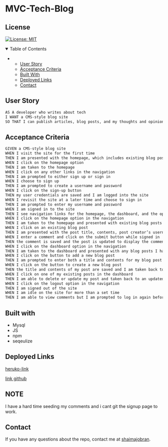 # MVC-Tech-Blog
## License
 [![License: MIT](https://img.shields.io/badge/License-MIT-yellow.svg)](https://opensource.org/licenses/MIT)



<!-- TABLE OF CONTENTS -->
<details open="open">
  <summary>Table of Contents</summary>
  <ul>
    <li>
      <ul>
        <li><a href="#User Story">User Story</a></li>
        <li><a href="#Acceptance Criteria">Acceptance Criteria</a></li>
          <li><a href="#Built With">Built With</a></li>
          <li><a href="#Deployed Links">Deployed Links</a></li>
        <li><a href="#Contact">Contact</a></li>
      </ul>
    </li>
    </ul>
</details>


## User Story

```md
AS A developer who writes about tech
I WANT a CMS-style blog site
SO THAT I can publish articles, blog posts, and my thoughts and opinions
```

## Acceptance Criteria


```md
GIVEN a CMS-style blog site
WHEN I visit the site for the first time
THEN I am presented with the homepage, which includes existing blog posts if any have been posted; navigation links for the homepage and the dashboard; and the option to log in
WHEN I click on the homepage option
THEN I am taken to the homepage
WHEN I click on any other links in the navigation
THEN I am prompted to either sign up or sign in
WHEN I choose to sign up
THEN I am prompted to create a username and password
WHEN I click on the sign-up button
THEN my user credentials are saved and I am logged into the site
WHEN I revisit the site at a later time and choose to sign in
THEN I am prompted to enter my username and password
WHEN I am signed in to the site
THEN I see navigation links for the homepage, the dashboard, and the option to log out
WHEN I click on the homepage option in the navigation
THEN I am taken to the homepage and presented with existing blog posts that include the post title and the date created
WHEN I click on an existing blog post
THEN I am presented with the post title, contents, post creator’s username, and date created for that post and have the option to leave a comment
WHEN I enter a comment and click on the submit button while signed in
THEN the comment is saved and the post is updated to display the comment, the comment creator’s username, and the date created
WHEN I click on the dashboard option in the navigation
THEN I am taken to the dashboard and presented with any blog posts I have already created and the option to add a new blog post
WHEN I click on the button to add a new blog post
THEN I am prompted to enter both a title and contents for my blog post
WHEN I click on the button to create a new blog post
THEN the title and contents of my post are saved and I am taken back to an updated dashboard with my new blog post
WHEN I click on one of my existing posts in the dashboard
THEN I am able to delete or update my post and taken back to an updated dashboard
WHEN I click on the logout option in the navigation
THEN I am signed out of the site
WHEN I am idle on the site for more than a set time
THEN I am able to view comments but I am prompted to log in again before I can add, update, or delete comments
```

## Built with
   * Mysql
   * JS
   * npm
   * seqeulize
   
   


## Deployed Links
[heruko-link]()

[link github](https://github.com/shaimajobran/E-Commerce-Back-End)



## NOTE
I have a hard time seeding my comments and i cant git the signup page to work.
## Contact
If you have any questions about the repo, contact me at [shaimajobran](https://github.com/shaimajobran).


